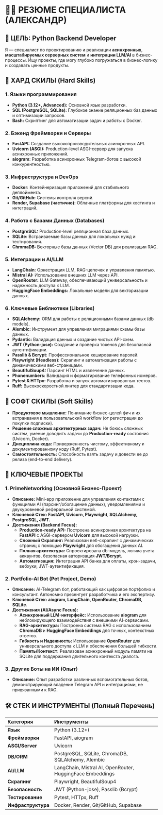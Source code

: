 # 🧑‍💻 РЕЗЮМЕ СПЕЦИАЛИСТА (АЛЕКСАНДР)

## 🎯 ЦЕЛЬ: Python Backend Developer
Я — специалист по проектированию и реализации **асинхронных, масштабируемых серверных систем** и **интеграции LLM/AI** в бизнес-процессы. Ищу проекты, где могу глубоко погружаться в бизнес-логику и создавать ценные продукты.

## 🧱 ХАРД СКИЛЫ (Hard Skills)

### 1. Языки программирования
- **Python (3.12+, Advanced):** Основной язык разработки.
- **SQL (PostgreSQL, SQLite):** Глубокое знание реляционных баз данных и оптимизации запросов.
- **Bash:** Скриптинг для автоматизации задач и работы с Docker.

### 2. Бэкенд Фреймворки и Серверы
- **FastAPI:** Создание высокопроизводительных асинхронных API.
- **Uvicorn (ASGI):** Production-level ASGI-сервер для запуска асинхронных приложений.
- **aiogram:** Разработка асинхронных Telegram-ботов с высокой конкурентностью.

### 3. Инфраструктура и DevOps
- **Docker:** Контейнеризация приложений для стабильного деплоймента.
- **Git/GitHub:** Системы контроля версий.
- **Render, Supabase (частично):** Облачные платформы для хостинга и интеграций.

### 4. Работа с Базами Данных (Databases)
- **PostgreSQL:** Production-level реляционная база данных.
- **SQLite:** Встраиваемые базы данных для локальных нужд и тестирования.
- **ChromaDB:** Векторные базы данных (Vector DB) для реализации RAG.

### 5. Интеграции и AI/LLM
- **LangChain:** Оркестрация LLM, RAG-цепочек и управления памятью.
- **Mistral AI:** Использование внешних LLM через API.
- **OpenRouter:** LLM Gateway, обеспечивающий универсальность и надежность доступа к LLM.
- **HuggingFace Embeddings:** Локальные модели для векторизации данных.

### 6. Ключевые Библиотеки (Libraries)
- **SQLAlchemy:** ORM для работы с реляционными базами данных (db models).
- **Alembic:** Инструмент для управления миграциями схемы базы данных.
- **Pydantic:** Валидация данных и создание чистых API-схем.
- **JWT (Python-jose):** Создание и проверка токенов для безопасной аутентификации.
- **Passlib & Bcrypt:** Профессиональное хеширование паролей.
- **Playwright (Headless):** Скрапинг и автоматизация работы с динамическими веб-страницами.
- **BeautifulSoup4:** Парсинг HTML и извлечение данных.
- **Phonenumbers:** Валидация и форматирование телефонных номеров.
- **Pytest & HTTpx:** Разработка и запуск автоматизированных тестов.
- **Ruff:** Высокоскоростной линтер для стандартизации кода.

## 🧠 СОФТ СКИЛЫ (Soft Skills)

- **Продуктовое мышление:** Понимание бизнес-целей фич и их встраивания в пользовательский workflow (от регистрации до покупки подписки).
- **Решение сложных архитектурных задач:** Не боюсь сложных систем, умение доводить задачи до **Production-ready** состояния (Uvicorn, Docker).
- **Дисциплина кода:** Приверженность чистому, эффективному и документированному коду (Ruff, Pytest).
- **Самостоятельность:** Способность взять задачу и довести ее до релиза (end-to-end delivery).

## 🚀 КЛЮЧЕВЫЕ ПРОЕКТЫ

### 1. PrimeNetworking (Основной Бизнес-Проект)
- **Описание:** Mini-app приложение для управления контактами с функциями AI (парсинг/обогащение данных), уведомлениями и двухуровневой реферальной системой.
- **Ключевой Стек:** **FastAPI, Uvicorn, Playwright, SQLAlchemy, PostgreSQL, JWT.**
- **Достижения (Backend Focus):**
    - **Production-ready API:** Построена асинхронная архитектура на **FastAPI** с ASGI-сервером **Uvicorn** для высокой нагрузки.
    - **Сложный Скрапинг:** Реализован веб-скрапинг с динамических страниц с помощью **Playwright** для обогащения данных AI.
    - **Полная архитектура:** Спроектирована db-модель, логика учета аккаунтов, безопасная авторизация **JWT/Bcrypt**.
    - **Автоматизация:** Интеграция API банка для оплаты, крон-задачи, вебхуки, JWT-аутентификация.


### 2. Portfolio-AI Bot (Pet Project, Demo)
- **Описание:** AI-Telegram бот, работающий как цифровое портфолио и консультант. Автономно презентует разработчика и его экспертизу.
- **Ключевой Стек:** **aiogram, LangChain, OpenRouter, ChromaDB, SQLite.**
- **Достижения (AI/Async Focus):**
    - **Асинхронный LLM-интерфейс:** Использование **aiogram** для неблокирующего взаимодействия с внешними AI-сервисами.
    - **RAG-архитектура:** Построена система RAG с использованием **ChromaDB** и **HuggingFace Embeddings** для точных, контекстных ответов.
    - **Гибкость и Надежность:** Использование **OpenRouter** для универсального доступа к LLM и обеспечения большей гибкости.
    - **Память/Контекст:** Реализован асинхронный модуль памяти на SQLite для поддержания длительного контекста диалога.


### 3. Другие Боты на ИИ (Опыт)
- **Описание:** Опыт разработки различных вспомогательных ботов, демонстрирующий владение Telegram API и интеграциями, не привязанными к RAG.

## 🛠 СТЕК И ИНСТРУМЕНТЫ (Полный Перечень)

| Категория | Инструменты |
| :--- | :--- |
| **Язык** | Python (3.12+) |
| **Фреймворки** | FastAPI, aiogram |
| **ASGI/Server** | Uvicorn |
| **DB/ORM** | PostgreSQL, SQLite, ChromaDB, SQLAlchemy, Alembic |
| **AI/LLM** | LangChain, Mistral AI, OpenRouter, HuggingFace Embeddings |
| **Скрапинг** | Playwright, BeautifulSoup4 |
| **Безопасность** | JWT (Python-jose), Passlib (Bcrypt) |
| **Тестирование** | Pytest, HTTpx, Ruff |
| **Инфраструктура** | Docker, Render, Git/GitHub, Supabase |